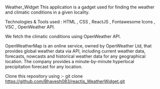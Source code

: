 Weather_Widget
This application is a gadget used for finding the weather and climatic conditions in a given locality.

Technologies & Tools used :
HTML , CSS , ReactJS , Fontawesome Icons , VSC , OpenWeather API.

We fetch the climatic conditions using OpenWeather API.

OpenWeatherMap is an online service, owned by OpenWeather Ltd, that provides global weather data via API, including current weather data, forecasts, nowcasts and historical weather data for any geographical location. The company provides a minute-by-minute hyperlocal precipitation forecast for any location.

Clone this repository using :- 
git clone https://github.com/Bhavesh083/reactjs_WeatherWidget.git
